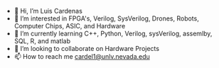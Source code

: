 - 👋 Hi, I’m Luis Cardenas
- 👀 I’m interested in FPGA's, Verilog, SysVerilog, Drones, Robots, Computer Chips, ASIC, and Hardware
- 🌱 I’m currently learning C++, Python, Verilog, sysVerilog, assemlby, SQL, R, and matlab
- 💞️ I’m looking to collaborate on Hardware Projects
- 📫 How to reach me cardel1@unlv.nevada.edu

<!---
cardel1/cardel1 is a ✨ special ✨ repository because its `README.md` (this file) appears on your GitHub profile.
You can click the Preview link to take a look at your changes.
--->
